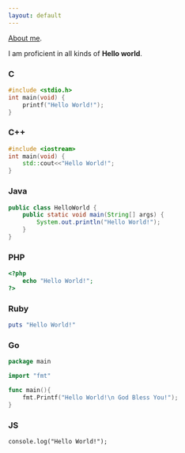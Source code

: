 ```yaml
---
layout: default
---
```


[About me](./another-page.html).

I am proficient in all kinds of **Hello world**.

### C

```C
#include <stdio.h>
int main(void) {
    printf("Hello World!");
}
```

### C++

```C++
#include <iostream>
int main(void) {
    std::cout<<"Hello World!";
}
```

### Java

```Java
public class HelloWorld {
    public static void main(String[] args) {
        System.out.println("Hello World!");
    }
}
```

### PHP

```PHP
<?php
    echo "Hello World!";
?>
```

### Ruby

```Ruby
puts "Hello World!"
```

### Go

```Go
package main

import "fmt"

func main(){
    fmt.Printf("Hello World!\n God Bless You!");
}
```

### JS

```JS
console.log("Hello World!");
```